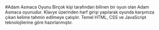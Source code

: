 #Adam Asmaca Oyunu
Birçok kişi tarafından bilinen bir oyun olan Adam Asmaca oyunudur. Klavye üzerinden harf girişi yapılarak oyunda karşımıza çıkan kelime tahmin edilmeye çalışılır. Temel HTML, CSS ve JavaScript teknolojilerine göre hazırlanmıştır.
